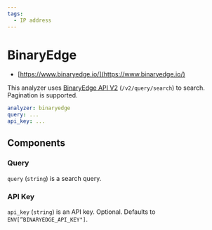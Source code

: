 ```yaml
---
tags:
  - IP address
---
```


# BinaryEdge

- [https://www.binaryedge.io/](https://www.binaryedge.io/)

This analyzer uses [BinaryEdge API V2](https://docs.binaryedge.io/api-v2/) (`/v2/query/search`) to search. Pagination is supported.

```yaml
analyzer: binaryedge
query: ...
api_key: ...
```

## Components

### Query

`query` (`string`) is a search query.

### API Key

`api_key` (`string`) is an API key. Optional. Defaults to `ENV[”BINARYEDGE_API_KEY"]`.
